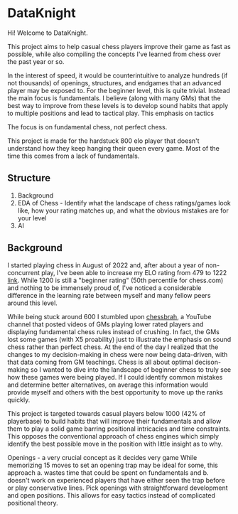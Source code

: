 # DataKnight

Hi! Welcome to DataKnight.

This project aims to help casual chess players improve their game as fast as possible, while also compiling the concepts I've learned from chess over the past year or so. 

In the interest of speed, it would be counterintuitive to analyze hundreds (if not thousands) of openings, structures, and endgames that an advanced player may be exposed to. For the beginner level, this is quite trivial. Instead the main focus is fundamentals. I believe (along with many GMs) that the best way to improve from these levels is to develop sound habits that apply to multiple positions and lead to tactical play. This emphasis on tactics 

The focus is on fundamental chess, not perfect chess.

This project is made for the hardstuck 800 elo player that doesn't understand how they keep hanging their queen every game. Most of the time this comes from a lack of fundamentals.

## Structure

1. Background
2. EDA of Chess - Identify what the landscape of chess ratings/games look like, how your rating matches up, and what the obvious mistakes are for your level
3. AI

## Background

I started playing chess in August of 2022 and, after about a year of non-concurrent play, I've been able to increase my ELO rating from 479 to 1222 [link](https://www.chess.com/stats/live/rapid/justinwitter/0). While 1200 is still a "beginner rating" (50th percentile for chess.com) and nothing to be immensely proud of, I've noticed a considerable difference in the learning rate between myself and many fellow peers around this level.

While being stuck around 600 I stumbled upon [chessbrah](https://www.youtube.com/playlist?list=PL8N8j2e7RpPnpqbISqi1SJ9_wrnNU3rEm), a YouTube channel that posted videos of GMs playing lower rated players and displaying fundamental chess rules instead of crushing. In fact, the GMs lost some games (with X5 proability) just to illustrate the emphasis on sound chess rather than perfect chess. At the end of the day I realized that the changes to my decision-making in chess were now being data-driven, with that data coming from GM teachings. Chess is all about optimal decison-making so I wanted to dive into the landscape of beginner chess to truly see how these games were being played. If I could identify common mistakes and determine better alternatives, on average this information would provide myself and others with the best opportunity to move up the ranks quickly.

This project is targeted towards casual players below 1000 (42% of playerbase) to build habits that will improve their fundamentals and allow them to play a solid game barring positional intricacies and time constraints. This opposes the conventional approach of chess engines which simply identify the best possible move in the position with little insight as to why.

Openings - a very crucial concept as it decides very game
While memorizing 15 moves to set an opening trap may be ideal for some, this approach a. wastes time that could be spent on fundamentals and b. doesn't work on experienced players that have either seen the trap before or play conservative lines. Pick openings with straightforward development and open positions. This allows for easy tactics instead of complicated positional theory.
